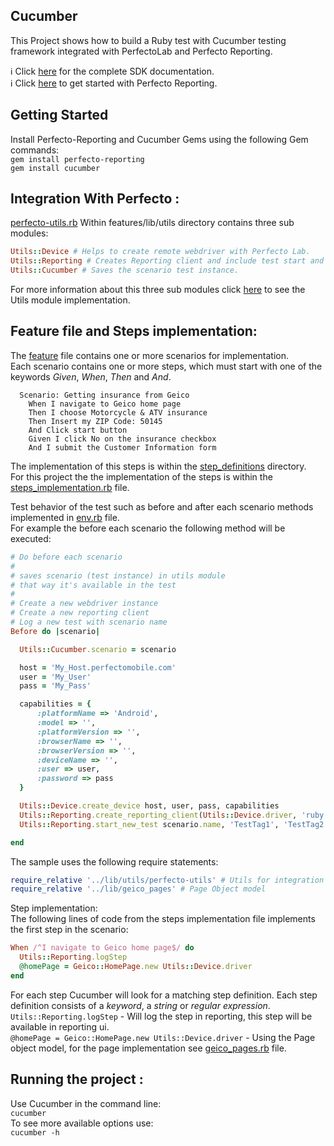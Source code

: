 ## Cucumber

This Project shows how to build a Ruby test with Cucumber testing framework integrated with PerfectoLab and Perfecto Reporting.

:information_source: Click [here](https://github.com/PerfectoCode/Samples/wiki/C%23-Implementation) for the complete SDK documentation.<br/>
:information_source: Click [here](https://github.com/PerfectoCode/Samples/wiki/Reporting) to get started with Perfecto Reporting. 

## Getting Started

Install Perfecto-Reporting and Cucumber Gems using the following Gem commands:<br/>
`gem install perfecto-reporting`<br/>
`gem install cucumber`

## Integration With Perfecto :

[perfecto-utils.rb](features/lib/utils/perfecto-utils.rb) Within features/lib/utils directory contains three sub modules:<br/>
```Ruby
Utils::Device # Helps to create remote webdriver with Perfecto Lab.
Utils::Reporting # Creates Reporting client and include test start and step methods.
Utils::Cucumber # Saves the scenario test instance.
```
For more information about this three sub modules click [here](features/lib/utils/perfecto-utils.rb) to see the Utils module implementation. 

## Feature file and Steps implementation:

The [feature](features/feature.Feature) file contains one or more scenarios for implementation.<br/>
Each scenario contains one or more steps, which must start with one of the keywords *Given*, *When*, *Then* and *And*.<br/>
```Feature
  Scenario: Getting insurance from Geico
    When I navigate to Geico home page
    Then I choose Motorcycle & ATV insurance
    Then Insert my ZIP Code: 50145
    And Click start button
    Given I click No on the insurance checkbox
    And I submit the Customer Information form
```

The implementation of this steps is within the [step_definitions](features/step_definitions) directory.<br/>
For this project the the implementation of the steps is within the [steps_implementation.rb](features/step_definitions/steps_implementation.rb) file.

Test behavior of the test such as before and after each scenario methods implemented in [env.rb](features/support/env.rb) file.<br/>
For example the before each scenario the following method will be executed:
```Ruby
# Do before each scenario
#
# saves scenario (test instance) in utils module
# that way it's available in the test
#
# Create a new webdriver instance
# Create a new reporting client
# Log a new test with scenario name
Before do |scenario|

  Utils::Cucumber.scenario = scenario

  host = 'My_Host.perfectomobile.com'
  user = 'My_User'
  pass = 'My_Pass'

  capabilities = {
      :platformName => 'Android',
      :model => '',
      :platformVersion => '',
      :browserName => '',
      :browserVersion => '',
      :deviceName => '',
      :user => user,
      :password => pass
  }

  Utils::Device.create_device host, user, pass, capabilities
  Utils::Reporting.create_reporting_client(Utils::Device.driver, 'ruby', 'cucumber', 'testTag3' ) # optional to use one or more test tags.
  Utils::Reporting.start_new_test scenario.name, 'TestTag1', 'TestTag2' # optional to use one or more test tags.

end
``` 

The sample uses the following require statements:<br/>
```Ruby
require_relative '../lib/utils/perfecto-utils' # Utils for integration with perfecto
require_relative '../lib/geico_pages' # Page Object model
```

Step implementation:<br/>
The following lines of code from the steps implementation file implements the first step in the scenario:<br/>
```Ruby
When /^I navigate to Geico home page$/ do
  Utils::Reporting.logStep
  @homePage = Geico::HomePage.new Utils::Device.driver
end
```
For each step Cucumber will look for a matching step definition. Each step definition consists of a *keyword*, a *string* or *regular expression*.<br/>
`Utils::Reporting.logStep` - Will log the step in reporting, this step will be available in reporting ui. <br/>
`@homePage = Geico::HomePage.new Utils::Device.driver` - Using the Page object model, for the page implementation see [geico_pages.rb](features/lib/geico_pages.rb) file. 

## Running the project :

Use Cucumber in the command line: <br/>
`cucumber` <br/>
To see more available options use:<br/>
`cucumber -h`
